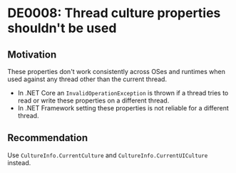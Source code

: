 <!--
P:System.Threading.Thread.CurrentCulture
P:System.Threading.Thread.CurrentUICulture
-->

# DE0008: Thread culture properties shouldn't be used

## Motivation

These properties don't work consistently across OSes and runtimes when used against 
any thread other than the current thread.

* In .NET Core an `InvalidOperationException` is thrown if a thread tries
to read or write these properties on a different thread.
* In .NET Framework setting these properties is not reliable for a different thread. 

## Recommendation

Use `CultureInfo.CurrentCulture` and `CultureInfo.CurrentUICulture` instead.
